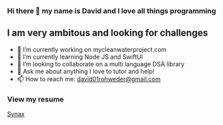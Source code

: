 ### Hi there 👋 my name is David and I love all things programming
## I am very ambitous and looking for challenges

- 🔭 I’m currently working on mycleanwaterproject.com
- 🌱 I’m currently learning Node JS and SwiftUI
- 👯 I’m looking to collaborate on a multi language DSA library
- 💬 Ask me about anything I love to tutor and help!
- 📫 How to reach me: david01rohweder@gmail.com

### View my resume
[Synax](https://github.com/davidrohweder/davidrohweder.github.io/blob/master/resume/David%20Rohweder%20Resume.pdf)
